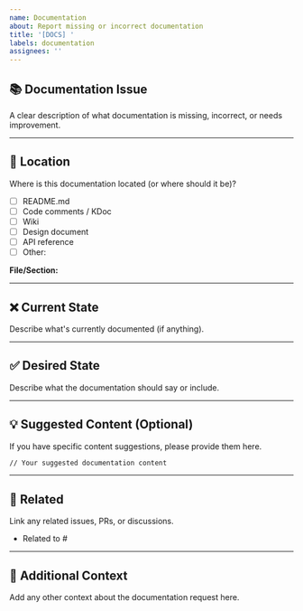 ```yaml
---
name: Documentation
about: Report missing or incorrect documentation
title: '[DOCS] '
labels: documentation
assignees: ''
---
```


## 📚 Documentation Issue

A clear description of what documentation is missing, incorrect, or needs improvement.

---

## 📍 Location

Where is this documentation located (or where should it be)?

- [ ] README.md
- [ ] Code comments / KDoc
- [ ] Wiki
- [ ] Design document
- [ ] API reference
- [ ] Other: 

**File/Section:** 

---

## ❌ Current State

Describe what's currently documented (if anything).

---

## ✅ Desired State

Describe what the documentation should say or include.

---

## 💡 Suggested Content (Optional)

If you have specific content suggestions, please provide them here.

```markdown
// Your suggested documentation content
```

---

## 🔗 Related

Link any related issues, PRs, or discussions.

- Related to #

---

## 📝 Additional Context

Add any other context about the documentation request here.
